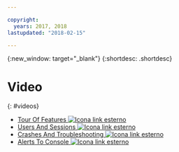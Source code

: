 ```yaml
---

copyright:
  years: 2017, 2018
lastupdated: "2018-02-15"

---
```


{:new_window: target="_blank"}
{:shortdesc: .shortdesc}


# Video
{: #videos}

* <a href="https://www.youtube.com/watch?v=I8lzyIgKnN4" target="_blank"> Tour Of Features <img src="../../icons/launch-glyph.svg" alt="Icona link esterno"></a>
* <a href="https://www.youtube.com/watch?v=Grbppwe0o8E" target="_blank"> Users And Sessions <img src="../../icons/launch-glyph.svg" alt="Icona link esterno"></a>
* <a href="https://www.youtube.com/watch?v=Hr_3fJ8Quck" target="_blank"> Crashes And Troubleshooting <img src="../../icons/launch-glyph.svg" alt="Icona link esterno"></a>
* <a href="https://www.youtube.com/watch?v=G7S7RkCdkoM" target="_blank">  Alerts To Console <img src="../../icons/launch-glyph.svg" alt="Icona link esterno"></a>


